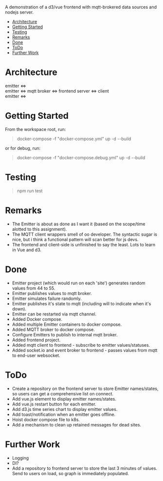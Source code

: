 A demonstration of a d3/vue frontend with mqtt-brokered data sources and nodejs server.

- [Architecture](#architecture)
- [Getting Started](#getting-started)
- [Testing](#testing)
- [Remarks](#remarks)
- [Done](#done)
- [ToDo](#todo)
- [Further Work](#further-work)

# Architecture
emitter <=>  
emitter <=>      mqtt broker     <=>    frontend server     <=> client  
emitter <=>  





# Getting Started
From the workspace root, run:
> docker-compose -f "docker-compose.yml" up -d --build 

or for debug, run:
> docker-compose -f "docker-compose.debug.yml" up -d --build 


# Testing
> npm run test


# Remarks
 - The Emitter is about as done as I want it (based on the scope/time alotted to this assignment).
 - The MQTT client wrappers smell of oo developer. The syntactic sugar is nice, but i think a functional pattern will scan better for js devs.
 - The frontend and client-side is unfinished to say the least. Lots to learn in Vue and d3.

# Done
 - Emitter project (which would run on each 'site') generates random values from 44 to 55.
 - Emitter publishes values to mqtt broker.
 - Emitter simulates failure randomly.
 - Emitter publishes it's state to mqtt (including will to indicate when it's down).
 - Emitter can be restarted via mqtt channel.
 - Added Docker compose.
 - Added multiple Emitter containers to docker compose.
 - Added MQTT broker to docker compose.
 - Configure Emitters to publish to internal mqtt broker.
 - Added frontend project.
 - Added mqtt client to frontend - subscribe to emitter values/statuses.
 - Added socket.io and event broker to frontend - passes values from mqtt to end-user websocket.


# ToDo
 - Create a repository on the frontend server to store Emitter names/states, so users can get a comprehensive list on connect.
 - Add vue.js element to display emitter names/states.
 - Add vue.js restart button for each emitter.
 - Add d3.js time series chart to display emitter values.
 - Add toast/notification when an emitter goes offline.
 - Hoist docker compose file to k8s.
 - Add a mechanism to clean up retained messages for dead sites.

# Further Work
 - Logging
 - DI?
 - Add a repository to frontend server to store the last 3 minutes of values. Send to users on load, so graph is immediately populated.